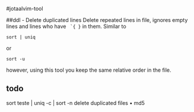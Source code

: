 #jotaalvim-tool

##ddl - Delete duplicated lines
Delete repeated lines in file, ignores empty lines and lines who have ``` `{ }``` in them. Similar to
```
sort | uniq
```
or
```
sort -u
```
however, using this tool you keep the same relative order in the file.



## todo
sort teste | uniq -c | sort -n
delete duplicated files
    • md5
